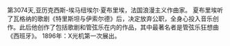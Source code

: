 第3074天,亚历克西斯-埃马纽埃尔·夏布里埃，法国浪漫主义作曲家。 夏布里埃听了瓦格纳的歌剧《特里斯坦与伊索尔德》后，决定放弃公职，全身心投入音乐创作。此后他创作了包括歌剧和管弦乐在内的作品，其中最著名者是管弦乐狂想曲《西班牙》。
1896年：X光机第一次展出。